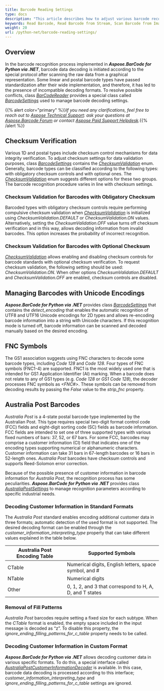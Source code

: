 ```yaml
---
title: Barcode Reading Settings
type: docs
description: "This article describes how to adjust various barcode recognition settings in Aspose.BarCode for Python according to business needs"
keywords: Read Barcode, Read Barcode from Stream, Scan Barcode from Image, Read Many Barcodes in One Image, Aspose.BarCode, Read Barcodes in Python
weight: 20
url: /python-net/barcode-reading-settings/
---
```

 
## **Overview**
In the barcode recognition process implemented in ***Aspose.BarCode for Python via .NET***, barcode data decoding is initiated according to the special protocol after scanning the raw data from a graphical representation. Some linear and postal barcode types have passed standardization after their wide implementation, and therefore, it has led to the presence of incompatible decoding formats. To resolve possible conflicts, class [*BarCodeReader*](https://reference.aspose.com/barcode/python-net/aspose.barcode.barcoderecognition/barcodereader/) provides a special class called [*BarcodeSettings*](https://reference.aspose.com/barcode/python-net/aspose.barcode.barcoderecognition/barcodesettings/) used to manage barcode decoding settings.


{{% alert color="primary" %}}*If you need any clarifications, feel free to reach out to [Aspose Technical Support](/barcode/python-net/technical-support/): ask your questions at [Aspose.Barcode Forum](https://forum.aspose.com/c/barcode/13) or contact [Aspose Paid Support Helpdesk](https://helpdesk.aspose.com/).*{{% /alert %}}

## **Checksum Verification**
Various 1D and postal types include checksum control mechanisms for data integrity verification. To adjust checksum settings for data validation purposes, class [*BarcodeSettings*](https://reference.aspose.com/barcode/python-net/aspose.barcode.barcoderecognition/) contains the [*ChecksumValidation*](https://reference.aspose.com/barcode/python-net/aspose.barcode.barcoderecognition/checksumvalidation/) enum. Generally, barcode types can be classified according to the following types: with obligatory checksum controls and with optional ones. The [*ChecksumValidation*](https://reference.aspose.com/barcode/python-net/aspose.barcode.barcoderecognition/checksumvalidation/) enum suggests different options for these two groups. The barcode recognition procedure varies in line with checksum settings.  

### **Checksum Validation for Barcodes with Obligatory Checksum**
Barcoded types with obligatory checksum controls require performing compulsive checksum validation when [*ChecksumValidation*](https://reference.aspose.com/barcode/python-net/aspose.barcode.barcoderecognition/checksumvalidation/) is initialized using *ChecksumValidation.DEFAULT* or *ChecksumValidation.ON* values. Alternatively, setting the *ChecksumValidation.OFF* value turns off checksum verification and in this way, allows decoding information from invalid barcodes. This option increases the probability of incorrect recognition.  

### **Checksum Validation for Barcodes with Optional Checksum**
[*ChecksumValidation*](https://reference.aspose.com/barcode/python-net/aspose.barcode.barcoderecognition/checksumvalidation/) allows enabling and disabling checksum controls for barcode standards with optional checksum verification. To request checksum validation, the following setting should be used: *ChecksumValidation.ON*. When other options *ChecksumValidation.DEFAULT* and *ChecksumValidation.OFF* are enabled, checksum controls are disabled.  

## **Managing Barcodes with Unicode Encodings**
***Aspose.BarCode for Python via .NET*** provides class [*BarcodeSettings*](https://reference.aspose.com/barcode/python-net/aspose.barcode.barcoderecognition/barcodesettings/) that contains the *detect_encoding* that enables the automatic recognition of UTF8 and UTF16 Unicode encodings for 2D types and allows re-encoding barcode information into a string with Unicode characters. If this recognition mode is turned off, barcode information can be scanned and decoded manually based on the desired encoding.  

## **FNC Symbols**
The GS1 association suggests using FNC characters to decode some barcode types, including *Code 128* and *Code 128*. Four types of FNC symbols (FNC1-4) are supported. FNC1 is the most widely used one that is intended for GS1 Application Identifier (AI) marking. When a barcode does not relate to any of GS1 types (e.g. *Code 128* or *GS1 Code 128*), the decoder processes FNC symbols as *<FNC#>*. These symbols can be removed from decoding results by passing the *False* value to the *strip_fnc* property.  

## **Australia Post Barcodes**
*Australia Post* is a 4-state postal barcode type implemented by the Australian Post. This type requires special two-digit format control code (FCC) fields and eight-digit sorting code (SC) fields as barcode information. FCC fields are intended to set one of three supported types with various fixed numbers of bars: 37, 52, or 67 bars. For some FCC, barcodes may comprise a customer information (CI) field that indicates one of the encoding types supporting numerical or alphanumeric characters. Customer information can take 31 bars in 67-length barcodes or 16 bars in 52-length ones. *Australia Post* barcodes have checksum controls and supports Reed-Solomon error correction.  
  
Because of the possible presence of customer information in barcode information for *Australia Post*, the recognition process has some peculiarities. ***Aspose.BarCode for Python via .NET*** provides class [*AustraliaPostSettings*](https://reference.aspose.com/barcode/python-net/aspose.barcode.barcoderecognition/australiapostsettings/) to manage recognition parameters according to specific industrial needs. 

### **Decoding Customer Information in Standard Formats**
The *Australia Post* standard enables encoding additional customer data in three formats; automatic detection of the used format is not supported. The desired decoding format can be enabled through the *customer_information_interpreting_type* property that can take different values explained in the table below.
  
|Australia Post Encoding Table|Supported Symbols|
|---|---|
|CTable|Numerical digits, English letters, space symbol, and #|
|NTable|Numerical digits|
|Other|0, 1, 2, and 3 that correspond to H, A, D, and T states|
  
### **Removal of Fill Patterns**
*Australia Post* barcodes require setting a fixed size for each subtype. When the *CTable* format is enabled, the empty space included in the input message is decoded as “z”. To disable this property, the *ignore_ending_filling_patterns_for_c_table* property needs to be called.  

### **Decoding Customer Information in Custom Format**
***Aspose.BarCode for Python via .NET*** allows decoding customer data in various specific formats. To do this, a special interface called [*AustraliaPostCustomerInformationDecoder*](https://reference.aspose.com/barcode/python-net/aspose.barcode.barcoderecognition/australiapostcustomerinformationdecoder/) is available. In this case, barcode data decoding is processed according to this interface; *customer_information_interpreting_type* and *ignore_ending_filling_patterns_for_c_table* settings are ignored.  
